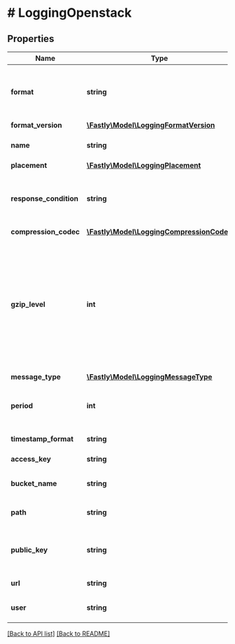 # # LoggingOpenstack

## Properties

Name | Type | Description | Notes
------------ | ------------- | ------------- | -------------
**format** | **string** | A Fastly [log format string](https://docs.fastly.com/en/guides/custom-log-formats). | [optional] [default to '%h %l %u %t "%r" %&gt;s %b']
**format_version** | [**\Fastly\Model\LoggingFormatVersion**](LoggingFormatVersion.md) |  | [optional]
**name** | **string** | The name for the real-time logging configuration. | [optional]
**placement** | [**\Fastly\Model\LoggingPlacement**](LoggingPlacement.md) |  | [optional]
**response_condition** | **string** | The name of an existing condition in the configured endpoint, or leave blank to always execute. | [optional]
**compression_codec** | [**\Fastly\Model\LoggingCompressionCodec**](LoggingCompressionCodec.md) |  | [optional]
**gzip_level** | **int** | What level of gzip encoding to have when sending logs (default &#x60;0&#x60;, no compression). If an explicit non-zero value is set, then &#x60;compression_codec&#x60; will default to \&quot;gzip.\&quot; Specifying both &#x60;compression_codec&#x60; and &#x60;gzip_level&#x60; in the same API request will result in an error. | [optional] [default to 0]
**message_type** | [**\Fastly\Model\LoggingMessageType**](LoggingMessageType.md) |  | [optional]
**period** | **int** | How frequently log files are finalized so they can be available for reading (in seconds). | [optional] [default to 3600]
**timestamp_format** | **string** | Date and time in ISO 8601 format. | [optional] [readonly]
**access_key** | **string** | Your OpenStack account access key. | [optional]
**bucket_name** | **string** | The name of your OpenStack container. | [optional]
**path** | **string** | The path to upload logs to. | [optional] [default to 'null']
**public_key** | **string** | A PGP public key that Fastly will use to encrypt your log files before writing them to disk. | [optional] [default to 'null']
**url** | **string** | Your OpenStack auth url. | [optional]
**user** | **string** | The username for your OpenStack account. | [optional]

[[Back to API list]](../../README.md#endpoints) [[Back to README]](../../README.md)
